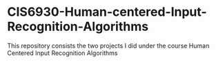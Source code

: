 # CIS6930-Human-centered-Input-Recognition-Algorithms
This repository consists the two projects I did under the course Human Centered Input Recognition Algorithms

